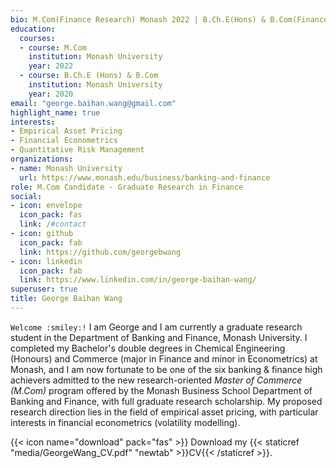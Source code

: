 ```yaml
---
bio: M.Com(Finance Research) Monash 2022 | B.Ch.E(Hons) & B.Com(Finance, Econometrics) Monash 2020
education:
  courses:
  - course: M.Com
    institution: Monash University
    year: 2022
  - course: B.Ch.E (Hons) & B.Com
    institution: Monash University
    year: 2020
email: "george.baihan.wang@gmail.com"
highlight_name: true
interests:
- Empirical Asset Pricing
- Financial Econometrics
- Quantitative Risk Management
organizations:
- name: Monash University
  url: https://www.monash.edu/business/banking-and-finance
role: M.Com Candidate - Graduate Research in Finance 
social:
- icon: envelope
  icon_pack: fas
  link: /#contact
- icon: github
  icon_pack: fab
  link: https://github.com/georgebwang
- icon: linkedin
  icon_pack: fab
  link: https://www.linkedin.com/in/george-baihan-wang/
superuser: true
title: George Baihan Wang
---
```


`Welcome :smiley:!` I am George and I am currently a graduate research student in the Department of Banking and Finance, Monash University. I completed my Bachelor's double degrees in Chemical Engineering (Honours) and Commerce (major in Finance and minor in Econometrics) at Monash, and I am now fortunate to be one of the six banking & finance high achievers admitted to the new research-oriented *Master of Commerce (M.Com)* program offered by the Monash Business School Department of Banking and Finance, with full graduate research scholarship. My proposed research direction lies in the field of empirical asset pricing, with particular interests in financial econometrics (volatility modelling).

{{< icon name="download" pack="fas" >}} Download my {{< staticref "media/GeorgeWang_CV.pdf" "newtab" >}}CV{{< /staticref >}}.
